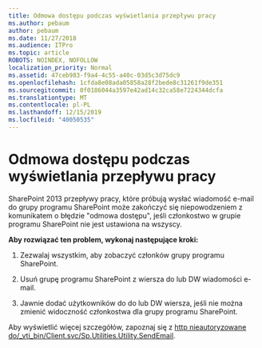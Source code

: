 ```yaml
---
title: Odmowa dostępu podczas wyświetlania przepływu pracy
ms.author: pebaum
author: pebaum
ms.date: 11/27/2018
ms.audience: ITPro
ms.topic: article
ROBOTS: NOINDEX, NOFOLLOW
localization_priority: Normal
ms.assetid: 47ceb983-f9a4-4c55-a40c-03d5c3d75dc9
ms.openlocfilehash: 1cfda8e08ada05858a28f2bede8c31261f9de351
ms.sourcegitcommit: 0f0186044a3597e42ad14c32ca58e7224344dcfa
ms.translationtype: MT
ms.contentlocale: pl-PL
ms.lasthandoff: 12/15/2019
ms.locfileid: "40050535"
---
```

# <a name="access-denied-when-viewing-a-workflow"></a>Odmowa dostępu podczas wyświetlania przepływu pracy

SharePoint 2013 przepływy pracy, które próbują wysłać wiadomość e-mail do grupy programu SharePoint może zakończyć się niepowodzeniem z komunikatem o błędzie "odmowa dostępu", jeśli członkostwo w grupie programu SharePoint nie jest ustawiona na wszyscy.
  
 **Aby rozwiązać ten problem, wykonaj następujące kroki:**
  
 1. Zezwalaj wszystkim, aby zobaczyć członków grupy programu SharePoint.
  
 2. Usuń grupę programu SharePoint z wiersza do lub DW wiadomości e-mail.
  
 3. Jawnie dodać użytkowników do do lub DW wiersza, jeśli nie można zmienić widoczność członkostwa dla grupy programu SharePoint.
  
Aby wyświetlić więcej szczegółów, zapoznaj się z [http nieautoryzowane do/_vti_bin/Client.svc/Sp.Utilities.Utility.SendEmail](https://go.microsoft.com/fwlink/?linkid=2044694&amp;clcid=0x409).
  